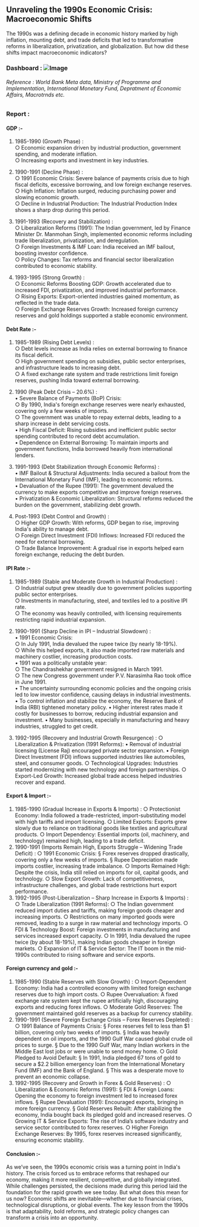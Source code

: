 ## Unraveling the 1990s Economic Crisis: Macroeconomic Shifts

The 1990s was a defining decade in economic history marked by high inflation, mounting debt, and trade deficits that led to transformative reforms in liberalization, privatization, and globalization. But how did these shifts impact macroeconomic indicators?

### Dashboard : ![Image](https://github.com/user-attachments/assets/fbfc849d-4f54-4266-a33e-fbae32d53d08)

###### Reference : World Bank Meta data, Ministry of Programme and Implementation, International Monetary Fund, Depratment of Economic Affairs, Macrotrnds etc.
### Report : 

#### GDP :-
1. 1985-1990 (Growth Phase) :
    <br>
                      ○ Economic expansion driven by industrial production, government spending, and moderate inflation.
   <br>
                      ○ Increasing exports and investment in key industries.

2. 1990-1991 (Decline Phase) : <br>
	             ○ 1991 Economic Crisis: Severe balance of payments crisis due to high fiscal deficits, excessive borrowing, and low foreign exchange reserves.
    <br>
	             ○ High Inflation: Inflation surged, reducing purchasing power and slowing economic growth.
    <br>
                     ○ Decline in Industrial Production: The Industrial Production Index shows a sharp drop during this period.
   
3. 1991-1993 (Recovery and Stabilization) :  <br>
		○ Liberalization Reforms (1991): The Indian government, led by Finance Minister Dr. Manmohan Singh, implemented economic reforms including trade liberalization, privatization, and deregulation. <br>
		○ Foreign Investments & IMF Loan: India received an IMF bailout, boosting investor confidence. <br>
		○ Policy Changes: Tax reforms and financial sector liberalization contributed to economic stability.

4. 1993-1995 (Strong Growth) :    <br>
		○ Economic Reforms Boosting GDP: Growth accelerated due to increased FDI, privatization, and improved industrial performance.   <br>
		○ Rising Exports: Export-oriented industries gained momentum, as reflected in the trade data.   <br>
		○ Foreign Exchange Reserves Growth: Increased foreign currency reserves and gold holdings supported a stable economic environment.

#### Debt Rate :-
1. 1985-1989 (Rising Debt Levels) :    <br>
		○ Debt levels increase as India relies on external borrowing to finance its fiscal deficit.   <br>
		○ High government spending on subsidies, public sector enterprises, and infrastructure leads to increasing debt.    <br>
		○ A fixed exchange rate system and trade restrictions limit foreign reserves, pushing India toward external borrowing.

3. 1990 (Peak Debt Crisis – 20.6%) :   <br>
		• Severe Balance of Payments (BoP) Crisis:   <br>
			       ○ By 1990, India's foreign exchange reserves were nearly exhausted, covering only a few weeks of imports.    <br>
			       ○ The government was unable to repay external debts, leading to a sharp increase in debt servicing costs.    <br>
		• High Fiscal Deficit: Rising subsidies and inefficient public sector spending contributed to record debt accumulation.   <br>
		• Dependence on External Borrowing: To maintain imports and government functions, India borrowed heavily from international lenders.

5. 1991-1993 (Debt Stabilization through Economic Reforms) :  <br>
		• IMF Bailout & Structural Adjustments: India secured a bailout from the International Monetary Fund (IMF), leading to economic reforms.  <br>
		• Devaluation of the Rupee (1991): The government devalued the currency to make exports competitive and improve foreign reserves.   <br>
		• Privatization & Economic Liberalization: Structural reforms reduced the burden on the government, stabilizing debt growth.

7. Post-1993 (Debt Control and Growth) :  <br>
		○ Higher GDP Growth: With reforms, GDP began to rise, improving India's ability to manage debt.    <br>
		○ Foreign Direct Investment (FDI) Inflows: Increased FDI reduced the need for external borrowing.        <br>
		○ Trade Balance Improvement: A gradual rise in exports helped earn foreign exchange, reducing the debt burden.

#### IPI Rate :-
1. 1985-1989 (Stable and Moderate Growth in Industrial Production) :  <br>
		○ Industrial output grew steadily due to government policies supporting public sector enterprises.  <br>
		○ Investments in manufacturing, steel, and textiles led to a positive IPI rate.   <br>
		○ The economy was heavily controlled, with licensing requirements restricting rapid industrial expansion.

2. 1990-1991 (Sharp Decline in IPI – Industrial Slowdown) :  <br>
		• 1991 Economic Crisis: <br>
		○ In July 1991, India devalued the rupee twice (by nearly 18-19%).    <br>
		○ While this helped exports, it also made imported raw materials and machinery costlier, increasing production costs.   <br>
		• 1991 was a politically unstable year:   <br>
			○ The Chandrashekhar government resigned in March 1991.   <br>
			○ The new Congress government under P.V. Narasimha Rao took office in June 1991.    <br>
		• The uncertainty surrounding economic policies and the ongoing crisis led to low investor confidence, causing delays in industrial investments.
		• To control inflation and stabilize the economy, the Reserve Bank of India (RBI) tightened monetary policy.
		• Higher interest rates made it costly for businesses to borrow, reducing industrial expansion and investment.
		• Many businesses, especially in manufacturing and heavy industries, struggled to get credit.
		
3. 1992-1995 (Recovery and Industrial Growth Resurgence) :
		○ Liberalization & Privatization (1991 Reforms): 
			• Removal of industrial licensing (License Raj) encouraged private sector expansion.
			• Foreign Direct Investment (FDI) inflows supported industries like automobiles, steel, and consumer goods.
		○ Technological Upgrades: Industries started modernizing with new technology and foreign partnerships.
		○ Export-Led Growth: Increased global trade access helped industries recover and expand.


#### Export & Import :-
1. 1985-1990 (Gradual Increase in Exports & Imports) :
			○ Protectionist Economy: India followed a trade-restricted, import-substituting model with high tariffs and import licensing.
			○ Limited Exports: Exports grew slowly due to reliance on traditional goods like textiles and agricultural products.
			○ Import Dependency: Essential imports (oil, machinery, and technology) remained high, leading to a trade deficit.
2. 1990-1991 (Imports Remain High, Exports Struggle – Widening Trade Deficit) :
			○ 1991 Economic Crisis: 
				§ Forex reserves dropped drastically, covering only a few weeks of imports.
				§ Rupee Depreciation made imports costlier, increasing trade imbalance.
			○ Imports Remained High: Despite the crisis, India still relied on imports for oil, capital goods, and technology.
			○ Slow Export Growth: Lack of competitiveness, infrastructure challenges, and global trade restrictions hurt export performance.
3. 1992-1995 (Post-Liberalization – Sharp Increase in Exports & Imports) :
			○ Trade Liberalization (1991 Reforms): 
			○ The Indian government reduced import duties and tariffs, making foreign goods cheaper and increasing imports.
			○ Restrictions on many imported goods were removed, leading to a surge in raw material and technology imports.
			○ FDI & Technology Boost: Foreign investments in manufacturing and services increased export capacity.
			○ In 1991, India devalued the rupee twice (by about 18-19%), making Indian goods cheaper in foreign markets.
			○ Expansion of IT & Service Sector: The IT boom in the mid-1990s contributed to rising software and service exports.


#### Foreign currency and gold :-
1. 1985-1990 (Stable Reserves with Slow Growth) :
			○ Import-Dependent Economy: India had a controlled economy with limited foreign exchange reserves due to high import costs.
			○ Rupee Overvaluation: A fixed exchange rate system kept the rupee artificially high, discouraging exports and reducing forex inflows.
			○ Moderate Gold Reserves: The government maintained gold reserves as a backup for currency stability.
2. 1990-1991 (Severe Foreign Exchange Crisis – Forex Reserves Depleted) :
			○ 1991 Balance of Payments Crisis: 
				§ Forex reserves fell to less than $1 billion, covering only two weeks of imports.
				§ India was heavily dependent on oil imports, and the 1990 Gulf War caused global crude oil prices to surge.
				§ Due to the 1990 Gulf War, many Indian workers in the Middle East lost jobs or were unable to send money home.
			○ Gold Pledged to Avoid Default: 
				§ In 1991, India pledged 67 tons of gold to secure a $2.2 billion emergency loan from the International Monetary Fund (IMF) and the Bank of England.
				§ This was a desperate move to prevent an economic collapse.
3. 1992-1995 (Recovery and Growth in Forex & Gold Reserves) :
			○ Liberalization & Economic Reforms (1991): 
				§ FDI & Foreign Loans: Opening the economy to foreign investment led to increased forex inflows.
				§ Rupee Devaluation (1991): Encouraged exports, bringing in more foreign currency.
				§ Gold Reserves Rebuilt: After stabilizing the economy, India bought back its pledged gold and increased reserves.
			○ Growing IT & Service Exports: The rise of India’s software industry and service sector contributed to forex reserves.
			○ Higher Foreign Exchange Reserves: By 1995, forex reserves increased significantly, ensuring economic stability.

#### Conclusion :-
As we’ve seen, the 1990s economic crisis was a turning point in India's history. The crisis forced us to embrace reforms that reshaped our economy, making it more resilient, competitive, and globally integrated. While challenges persisted, the decisions made during this period laid the foundation for the rapid growth we see today.
But what does this mean for us now? Economic shifts are inevitable—whether due to financial crises, technological disruptions, or global events. The key lesson from the 1990s is that adaptability, bold reforms, and strategic policy changes can transform a crisis into an opportunity.




  


